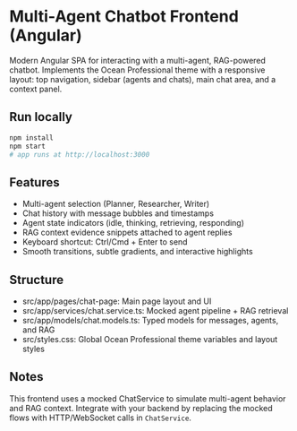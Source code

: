 # Multi-Agent Chatbot Frontend (Angular)

Modern Angular SPA for interacting with a multi-agent, RAG-powered chatbot. Implements the Ocean Professional theme with a responsive layout: top navigation, sidebar (agents and chats), main chat area, and a context panel.

## Run locally

```bash
npm install
npm start
# app runs at http://localhost:3000
```

## Features

- Multi-agent selection (Planner, Researcher, Writer)
- Chat history with message bubbles and timestamps
- Agent state indicators (idle, thinking, retrieving, responding)
- RAG context evidence snippets attached to agent replies
- Keyboard shortcut: Ctrl/Cmd + Enter to send
- Smooth transitions, subtle gradients, and interactive highlights

## Structure

- src/app/pages/chat-page: Main page layout and UI
- src/app/services/chat.service.ts: Mocked agent pipeline + RAG retrieval
- src/app/models/chat.models.ts: Typed models for messages, agents, and RAG
- src/styles.css: Global Ocean Professional theme variables and layout styles

## Notes

This frontend uses a mocked ChatService to simulate multi-agent behavior and RAG context. Integrate with your backend by replacing the mocked flows with HTTP/WebSocket calls in `ChatService`.
